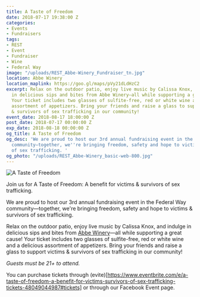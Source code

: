```yaml
---
title: A Taste of Freedom
date: 2018-07-17 19:38:00 Z
categories:
- Events
- Fundraisers
tags:
- REST
- Event
- Fundraiser
- Wine
- Federal Way
image: "/uploads/REST_Abbe-Winery_Fundraiser_tn.jpg"
location: Abbe Winery
location_maplink: https://goo.gl/maps/pVy21dLdHzC2
excerpt: Relax on the outdoor patio, enjoy live music by Calissa Knox, and indulge
  in delicious sips and bites from Abbe Winery—all while supporting a great cause!
  Your ticket includes two glasses of sulfite-free, red or white wine and a delicious
  assortment of appetizers. Bring your friends and raise a glass to support victims
  & survivors of sex trafficking in our community!
event_date: 2018-08-17 18:00:00 Z
post_date: 2018-07-17 00:00:00 Z
exp_date: 2018-08-18 00:00:00 Z
og_title: A Taste of Freedom
og_desc: 'We are proud to host our 3rd annual fundraising event in the Federal Way
  community—together, we''re bringing freedom, safety and hope to victims & survivors
  of sex trafficking. '
og_photo: "/uploads/REST_Abbe-Winery_basic-web-800.jpg"
---
```


![A Taste of Freedom](/uploads/REST_Abbe-Winery_basic-web-800.jpg)

Join us for A Taste of Freedom: A benefit for victims & survivors of sex trafficking.

We are proud to host our 3rd annual fundraising event in the Federal Way community—together, we're bringing freedom, safety and hope to victims & survivors of sex trafficking. 

Relax on the outdoor patio, enjoy live music by Calissa Knox, and indulge in delicious sips and bites from [Abbe Winery](http://www.abbewines.com/)—all while supporting a great cause! Your ticket includes two glasses of sulfite-free, red or white wine and a delicious assortment of appetizers. Bring your friends and raise a glass to support victims & survivors of sex trafficking in our community!

_Guests must be 21+ to attend._

You can purchase tickets through (evite)[https://www.eventbrite.com/e/a-taste-of-freedom-a-benefit-for-victims-survivors-of-sex-trafficking-tickets-48049044987#tickets] or through our Facebook Event page.